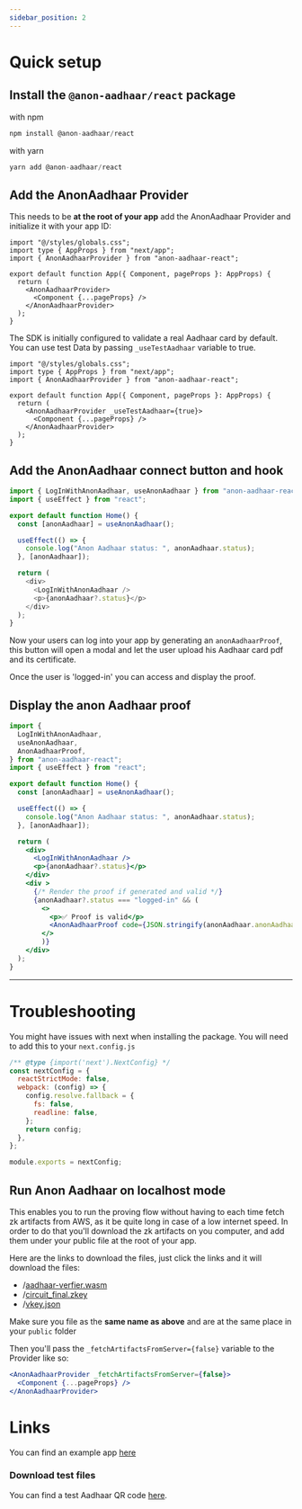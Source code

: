 ```yaml
---
sidebar_position: 2
---
```


# Quick setup

## Install the `@anon-aadhaar/react` package

with npm

```javascript
npm install @anon-aadhaar/react
```

with yarn

```javascript
yarn add @anon-aadhaar/react
```

## Add the AnonAadhaar Provider

This needs to be **at the root of your app** add the AnonAadhaar Provider and initialize it with your app ID:

```tsx
import "@/styles/globals.css";
import type { AppProps } from "next/app";
import { AnonAadhaarProvider } from "anon-aadhaar-react";

export default function App({ Component, pageProps }: AppProps) {
  return (
    <AnonAadhaarProvider>
      <Component {...pageProps} />
    </AnonAadhaarProvider>
  );
}
```

The SDK is initially configured to validate a real Aadhaar card by default. You can use test Data by passing `_useTestAadhaar` variable to true.

```tsx
import "@/styles/globals.css";
import type { AppProps } from "next/app";
import { AnonAadhaarProvider } from "anon-aadhaar-react";

export default function App({ Component, pageProps }: AppProps) {
  return (
    <AnonAadhaarProvider _useTestAadhaar={true}>
      <Component {...pageProps} />
    </AnonAadhaarProvider>
  );
}
```

## Add the AnonAadhaar connect button and hook

```js
import { LogInWithAnonAadhaar, useAnonAadhaar } from "anon-aadhaar-react";
import { useEffect } from "react";

export default function Home() {
  const [anonAadhaar] = useAnonAadhaar();

  useEffect(() => {
    console.log("Anon Aadhaar status: ", anonAadhaar.status);
  }, [anonAadhaar]);

  return (
    <div>
      <LogInWithAnonAadhaar />
      <p>{anonAadhaar?.status}</p>
    </div>
  );
}
```

Now your users can log into your app by generating an `anonAadhaarProof`, this button will open a modal and let the user upload his Aadhaar card pdf and its certificate.

Once the user is 'logged-in' you can access and display the proof.

## Display the anon Aadhaar proof

```jsx
import {
  LogInWithAnonAadhaar,
  useAnonAadhaar,
  AnonAadhaarProof,
} from "anon-aadhaar-react";
import { useEffect } from "react";

export default function Home() {
  const [anonAadhaar] = useAnonAadhaar();

  useEffect(() => {
    console.log("Anon Aadhaar status: ", anonAadhaar.status);
  }, [anonAadhaar]);

  return (
    <div>
      <LogInWithAnonAadhaar />
      <p>{anonAadhaar?.status}</p>
    </div>
    <div >
      {/* Render the proof if generated and valid */}
      {anonAadhaar?.status === "logged-in" && (
        <>
          <p>✅ Proof is valid</p>
          <AnonAadhaarProof code={JSON.stringify(anonAadhaar.anonAadhaarProof, null, 2)}/>
        </>
        )}
    </div>
  );
}
```

---

# Troubleshooting

You might have issues with next when installing the package. You will need to add this to your `next.config.js`

```javascript
/** @type {import('next').NextConfig} */
const nextConfig = {
  reactStrictMode: false,
  webpack: (config) => {
    config.resolve.fallback = {
      fs: false,
      readline: false,
    };
    return config;
  },
};

module.exports = nextConfig;
```

## Run Anon Aadhaar on localhost mode

This enables you to run the proving flow without having to each time fetch zk artifacts from AWS, as it be quite long in case of a low internet speed.
In order to do that you'll download the zk artifacts on you computer, and add them under your public file at the root of your app.

Here are the links to download the files, just click the links and it will download the files:

- /[aadhaar-verfier.wasm](https://d1re67zv2jtrxt.cloudfront.net/aadhaar-verifier.wasm)
- /[circuit_final.zkey](https://d1re67zv2jtrxt.cloudfront.net/circuit_final.zkey)
- /[vkey.json](https://d1re67zv2jtrxt.cloudfront.net/vkey.json)

Make sure you file as the **same name as above** and are at the same place in your `public` folder

Then you'll pass the `_fetchArtifactsFromServer={false}` variable to the Provider like so:

```jsx
<AnonAadhaarProvider _fetchArtifactsFromServer={false}>
  <Component {...pageProps} />
</AnonAadhaarProvider>
```

# Links

You can find an example app [here](https://github.com/anon-aadhaar/quick-setup)

### Download test files

You can find a test Aadhaar QR code [here](https://uidai.gov.in/en/ecosystem/authentication-devices-documents/qr-code-reader.html).

